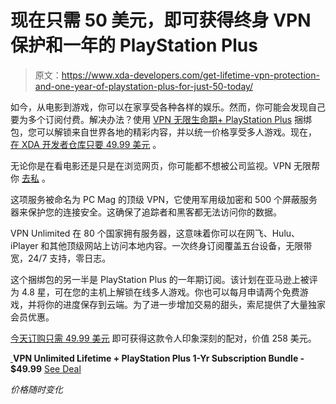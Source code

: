# 现在只需 50 美元，即可获得终身 VPN 保护和一年的 PlayStation Plus

> 原文：<https://www.xda-developers.com/get-lifetime-vpn-protection-and-one-year-of-playstation-plus-for-just-50-today/>

如今，从电影到游戏，你可以在家享受各种各样的娱乐。然而，你可能会发现自己要为多个订阅付费。解决办法？使用 [VPN 无限生命期+ PlayStation Plus](https://depot.xda-developers.com/sales/vpn-u-lifetime-playstation-plus-subscription-1-yr-bundle?utm_source=xda-developers.com&utm_medium=referral&utm_campaign=vpn-u-lifetime-playstation-plus-subscription-1-yr-bundle&utm_term=scsf-486944&utm_content=a0x1P000004eyrHQAQ&scsonar=1) 捆绑包，您可以解锁来自世界各地的精彩内容，并以统一价格享受多人游戏。现在， [在 XDA 开发者仓库只要 49.99 美元](https://depot.xda-developers.com/sales/vpn-u-lifetime-playstation-plus-subscription-1-yr-bundle?utm_source=xda-developers.com&utm_medium=referral&utm_campaign=vpn-u-lifetime-playstation-plus-subscription-1-yr-bundle&utm_term=scsf-486944&utm_content=a0x1P000004eyrHQAQ&scsonar=1) 。

无论你是在看电影还是只是在浏览网页，你可能都不想被公司监视。VPN 无限帮你 [去私](https://www.xda-developers.com/protect-your-online-privacy-with-30-off-top-vpn-subscriptions-for-a-limited-time/) 。

这项服务被命名为 PC Mag 的顶级 VPN，它使用军用级加密和 500 个屏蔽服务器来保护您的连接安全。这确保了追踪者和黑客都无法访问你的数据。

VPN Unlimited 在 80 个国家拥有服务器，这意味着你可以在网飞、Hulu、iPlayer 和其他顶级网站上访问本地内容。一次终身订阅覆盖五台设备，无限带宽，24/7 支持，零日志。

这个捆绑包的另一半是 PlayStation Plus 的一年期订阅。该计划在亚马逊上被评为 4.8 星，可在您的主机上解锁在线多人游戏。你也可以每月申请两个免费游戏，并将你的进度保存到云端。为了进一步增加交易的甜头，索尼提供了大量独家会员优惠。

[今天订购只需 49.99 美元](https://depot.xda-developers.com/sales/vpn-u-lifetime-playstation-plus-subscription-1-yr-bundle?utm_source=xda-developers.com&utm_medium=referral&utm_campaign=vpn-u-lifetime-playstation-plus-subscription-1-yr-bundle&utm_term=scsf-486944&utm_content=a0x1P000004eyrHQAQ&scsonar=1) 即可获得这款令人印象深刻的配对，价值 258 美元。

[ ](https://depot.xda-developers.com/sales/vpn-u-lifetime-playstation-plus-subscription-1-yr-bundle?utm_source=xda-developers.com&utm_medium=referral-cta&utm_campaign=vpn-u-lifetime-playstation-plus-subscription-1-yr-bundle&utm_term=scsf-486944&utm_content=a0x1P000004eyrHQAQ&scsonar=1)**VPN Unlimited Lifetime + PlayStation Plus 1-Yr Subscription Bundle - $49.99** [See Deal](https://depot.xda-developers.com/sales/vpn-u-lifetime-playstation-plus-subscription-1-yr-bundle?utm_source=xda-developers.com&utm_medium=referral-cta&utm_campaign=vpn-u-lifetime-playstation-plus-subscription-1-yr-bundle&utm_term=scsf-486944&utm_content=a0x1P000004eyrHQAQ&scsonar=1)

*价格随时变化*